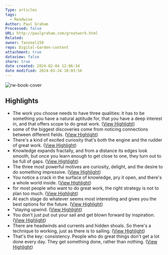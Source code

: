 ```yaml
---
Type: articles
tags:
  - Readwise
Author: Paul Graham
Processed: false
URL: http://paulgraham.com/greatwork.html
Related: 
owner: Tanzeel159
repo: Digital-Garden-content
attachment: true
dataview: false
share: true
date created: 2024-02-04 12:06:34
date modified: 2024-03-24 10:03:56
---
```

![rw-book-cover](https://news.ycombinator.com/favicon.ico)

## Highlights
- The work you choose needs to have three qualities: it has to be something you have a natural aptitude for, that you have a deep interest in, and that offers scope to do great work. ([View Highlight](https://read.readwise.io/read/01h493xs81knsn40avam2x424s))
- some of the biggest discoveries come from noticing connections between different fields. ([View Highlight](https://read.readwise.io/read/01h493zawm22yv2pxkpbcdabwa))
- There's a kind of excited curiosity that's both the engine and the rudder of great work. ([View Highlight](https://read.readwise.io/read/01h49ceh0mdrk2zs3rxayshsg9))
- Knowledge expands fractally, and from a distance its edges look smooth, but once you learn enough to get close to one, they turn out to be full of gaps. ([View Highlight](https://read.readwise.io/read/01h49cg5hxd4p762k23nzcge08))
- The three most powerful motives are curiosity, delight, and the desire to do something impressive. ([View Highlight](https://read.readwise.io/read/01h49cjrvefy8dnnpz7z1qnrks))
- You notice a crack in the surface of knowledge, pry it open, and there's a whole world inside. ([View Highlight](https://read.readwise.io/read/01h49ck5x7xxp853nz64hmwkgt))
- for most people who want to do great work, the right strategy is not to plan too much. ([View Highlight](https://read.readwise.io/read/01h49cwys01qdrpx1rq6kwnq12))
- At each stage do whatever seems most interesting and gives you the best options for the future. ([View Highlight](https://read.readwise.io/read/01h49cx6xymph72jmvx94vgcms))
- "staying upwind. ([View Highlight](https://read.readwise.io/read/01h49cxqve423cx816rvq32k2e))
- You don't just put out your sail and get blown forward by inspiration. ([View Highlight](https://read.readwise.io/read/01h4c0gbk68mvhxnfz8bm9nmyd))
- There are headwinds and currents and hidden shoals. So there's a technique to working, just as there is to sailing. ([View Highlight](https://read.readwise.io/read/01h4c0gfhf41t0grxnqrh381yz))
- That's the key: consistency. People who do great things don't get a lot done every day. They get something done, rather than nothing. ([View Highlight](https://read.readwise.io/read/01h4c1dyfyq3e21r9acr2awa6e))
